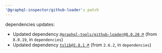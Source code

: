 ```yaml
---
'@graphql-inspector/github-loader': patch
---
```

dependencies updates:
  - Updated dependency [`@graphql-tools/github-loader@8.0.20`
    ↗︎](https://www.npmjs.com/package/@graphql-tools/github-loader/v/8.0.20) (from `8.0.19`, in
    `dependencies`)
  - Updated dependency [`tslib@2.8.1` ↗︎](https://www.npmjs.com/package/tslib/v/2.8.1) (from
    `2.6.2`, in `dependencies`)
